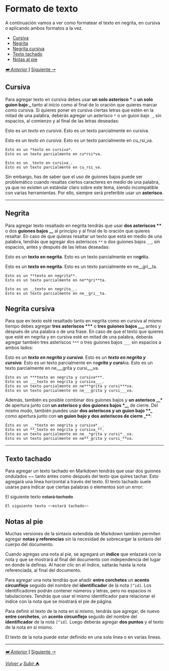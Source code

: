 # **Formato de texto**

A continuación vamos a ver como formatear el texto en negrita, en cursiva o aplicando ambos formatos a la vez.

- [Cursiva](#cursiva)
- [Negrita](#negrita)
- [Negrita cursiva](#negrita-cursiva)
- [Texto tachado](#texto-tachado)
- [Notas al pie](#notas-al-pie)


[**&#11176;** *Anterior* &#11007;](/MarkDown/README.md "Menú Inicial") 
[Siguiente **&#129042;**](/MarkDown/codigo.md "Código")


## Cursiva

Para agregar texto en cursiva debes usar **un solo asterisco \*** o **un solo guion bajo _** tanto al inicio como al final de lo oración que quieres marcar como cursiva. Si quieres poner en cursiva ciertas letras que estén en la mitad de una palabra, deberás agregar un asterisco ``*`` o un guion bajo ``_``, sin espacios, al comienzo y al final de las letras deseadas:

Esto es un *texto en cursiva*.
Esto es un texto parcialmente en cu*rsi*va.

Esto es un _texto en cursiva_.
Esto es un texto parcialmente en cu_rsi_va.
```
Esto es un *texto en cursiva*.
Esto es un texto parcialmente en cu*rsi*va.

Esto es un _texto en cursiva_.
Esto es un texto parcialmente en cu_rsi_va.
```
Sin embargo, has de saber que el uso de guiones bajos puede ser problemático cuando resaltas ciertos caracteres en medio de una palabra, ya que no existen un estándar claro sobre este tema, siendo incompatible con varias herramientas. Por ello, siempre será preferible usar un **asterisco**.

---

## Negrita

Para agregar texto resaltado en negrita tendrás que usar **dos asteriscos \*\*** o dos **guiones bajos \_\_** al principio y al final de lo oración que quieres resaltar. En caso de que quieras resaltar un texto que está en medio de una palabra, tendrás que agregar dos asteriscos ``**`` o dos guiones bajos ``__``, sin espacios, antes y después de las letras deseadas:

Esto es un **texto en negrita**.
Esto es un texto parcialmente en ne**gri**ta.

Esto es un __texto en negrita__.
Esto es un texto parcialmente en ne__gri__ta.
```
Esto es un **texto en negrita**.
Esto es un texto parcialmente en ne**gri**ta.

Esto es un __texto en negrita__.
Esto es un texto parcialmente en ne__gri__ta.

```
## Negrita cursiva

Para que en texto esté resaltado tanto en negrita como en cursiva al mismo tiempo debes agregar **tres asteriscos \*\*\*** o **tres guiones bajos ___** antes y después de una palabra o de una frase. En caso de que el texto que quieres que esté en negrita y en cursiva esté en mitad de una palabra, deberás agregar también tres asteriscos ``***`` o tres guiones bajos ``___`` sin espacios a ambos lados:

Esto es un ***texto en negrita y cursiva***.
Esto es un ___texto en negrita y cursiva___.
Esto es un texto parcialmente en ne***grita y cursi***va.
Esto es un texto parcialmente en ne___grita y cursi___va.

```
Esto es un ***texto en negrita y cursiva***.
Esto es un ___texto en negrita y cursiva___.
Esto es un texto parcialmente en ne***grita y cursi***va.
Esto es un texto parcialmente en ne___grita y cursi___va.
```
Además, también es posible combinar dos guiones bajos y **un asterisco __\*** de apertura junto con **un asterisco y dos guiones bajos \*__** de cierre. Del mismo modo, también puedes usar **dos asteriscos y un guion bajo \*\*_** como apertura junto con **un guion bajo y dos asteriscos de cierre _\*\***:

```
Esto es un __*texto en negrita y cursiva*__.
Esto es un **_texto en negrita y cursiva_**.
Esto es un texto parcialmente en ne__*grita y cursi*__va.
Esto es un texto parcialmente en ne**_grita y cursi_**va.
```

---
## Texto tachado

Para agregar un texto tachado en Markdown tendrás que usar dos guiones ondulados ~~ tanto antes como después del texto que quires tachar. Esto agregará una línea horizontal a través del texto. El texto tachado suele usarse para indicar que ciertas palabras o elementos son un error:

El siguiente texto ~~estará tachado~~ 

```
El siguiente texto ~~estará tachado~~ 
```

## Notas al pie

Muchas versiones de la sintaxis extendida de Markdown también permiten agregar **notas y referencias** sin la necesidad de sobrecargar la sintaxis del cuerpo del documento.

Cuando agregas una nota al pie, se agregará un **índice** que enlazará con la nota y que se mostrará al final del documento con independencia del lugar en donde la definas. Al hacer clic en el índice, saltarás hasta la nota referenciada, al final del documento.

Para agregar una nota tendrás que añadir **entre corchetes** un **acento circunflejo** seguido del nombre del **identificador** de la nota ``[^id]``. Los identificadores podrán contener números y letras, pero no espacios ni tabulaciones. Tendrás que usar el mismo identificador para relacionar el índice con la nota que se mostrará el pie de página.

Para definir el texto de la nota en sí mismo, tendrás que agregar, de nuevo **entre corchetes**, un **acento circunflejo** seguido del nombre del **identificador** de la nota ``[^id]``. Luego deberás agregar **dos puntos** y el texto de la nota en sí mismo.

El texto de la nota puede estar definido en una sola línea o en varias líneas.

---

[**&#11176;** *Anterior* &#11007;](/MarkDown/README.md "Menú Inicial") 
[Siguiente **&#129042;**](/MarkDown/codigo.md "Código")

[*Volver* **&ldca;**](/MarkDown/README.md "Regresar a página Principal") 
[*Subir* **&#11165;**](#formato-de-texto "Ir al título")